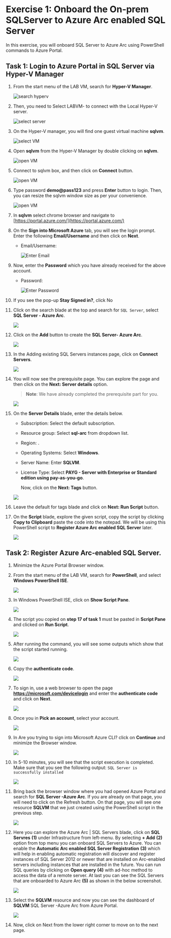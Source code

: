 # Exercise 1: Onboard the On-prem SQLServer to Azure Arc enabled SQL Server 
 
In this exercise, you will onboard SQL Server to Azure Arc using PowerShell commands to Azure Portal. 
 
## Task 1: Login to Azure Portal in SQL Server via Hyper-V Manager 
 
1. From the start menu of the LAB VM, search for **Hyper-V Manager**. 
 
      ![](media/EX1-T1-S1.png "search hyperv") 
 
1. Then, you need to Select LABVM-<inject key="DeploymentID/Suffix" enableCopy="false"/> to connect with the Local Hyper-V server. 
 
      ![](media/EX1-T1-S2.png "select server") 
 
1. On the Hyper-V manager, you will find one guest virtual machine **sqlvm**. 
 
      ![](media/EX1-T1-S3.png "select VM") 
       
1. Open **sqlvm** from the Hyper-V Manager by double clicking on **sqlvm**. 
 
      ![](media/EX1-T1-S4.png "open VM")  
 
1. Connect to sqlvm box, and then click on **Connect** button. 
 
      ![](media/EX1-T1-S5.png "open VM") 
 
1. Type password **demo@pass123** and press **Enter** button to login. Then, you can resize the sqlvm window size as per your convenience. 
 
      ![](media/EX1-T1-S6.png "open VM") 
       
1. In **sqlvm** select chrome browser and navigate to [https://portal.azure.com/](https://portal.azure.com/)       
 
1. On the **Sign into Microsoft Azure** tab, you will see the login prompt. Enter the following **Email/Username** and then click on **Next**.  
   * Email/Username: <inject key="AzureAdUserEmail"></inject>

      ![](media/getstartpage04.png "Enter Email")
    
1. Now, enter the **Password** which you have already received for the above account. 
      * Password: <inject key="AzureAdUserPassword"></inject> 

         ![](media/getstartpage05.png "Enter Password")
       
1. If you see the pop-up **Stay Signed in?**, click No 
       
1. Click on the search blade at the top and search for ```SQL Server```, select **SQL Server - Azure Arc**. 
  
   ![](media/EX1-Task1-Step2.png ) 
    
1. Click on the **Add** button to create the **SQL Server- Azure Arc**.  
  
   ![](media/EX1-Task1-Step3.png) 
    
1. In the Adding existing SQL Servers instances page, click on **Connect Servers**. 
 
   ![](media/EX1-Task1-Step4.png) 
    
1. You will now see the prerequisite page. You can explore the page and then click on the **Next: Server details** option. 
     
   > **Note**: We have already completed the prerequisite part for you.  
     
   ![](media/EX1-Task1-Step5.png) 
    
1. On the **Server Details** blade, enter the details below. 
  
   - Subscription: Select the default subscription.
   - Resource group: Select **sql-arc** from dropdown list. 
   - Region: **<inject key="Region" enableCopy="false"/>**. 
   - Operating Systems: Select **Windows**. 
   - Server Name: Enter **SQLVM**.
   - License Type: Select **PAYG - Server with Enterprise or Standard edition using pay-as-you-go**. 
 
     Now, click on the **Next: Tags** button. 
    
   ![](media/sqlarcdetails.png) 
    
1. Leave the default for tags blade and click on **Next: Run Script** button. 
  
1. On the **Script** blade, explore the given script, copy the script by clicking **Copy to Clipboard** paste the code into the notepad. We will be using this PowerShell script to **Register Azure Arc enabled SQL Server** later.  
       
      ![](media/EX1-Task1-Step8n.png) 
    
## Task 2: Register Azure Arc-enabled SQL Server. 
 
1. Minimize the Azure Portal Browser window.  
 
1. From the start menu of the LAB VM, search for **PowerShell**, and select **Windows PowerShell ISE**. 
  
   ![](media/Ex1-Task2-Step2.png) 
   
1. In Windows PowerShell ISE, click on **Show Script Pane**. 
  
    ![](media/Ex1-Task2-Step3.png)        
 
1. The script you copied on **step 17 of task 1** must be pasted in **Script Pane** and clicked on **Run Script**. 
 
      ![](media/Ex1-Task2-Step4.png)  
      
1. After running the command, you will see some outputs which show that the script started running. 
   
   ![](media/Ex1-Task2-Step5.png) 
 
1. Copy the **authenticate code**. 
 
      ![](media/Ex1-Task2-Step6.png) 
 
1. To sign in, use a web browser to open the page **https://microsoft.com/devicelogin** and enter the **authenticate code** and click on **Next**.  
 
      ![](media/Ex1-Task2-Step7.png) 
  
1. Once you in **Pick an account**, select your account. 
 
      ![](media/Ex1-Task2-Step8.png) 
 
1. In Are you trying to sign into Microsoft Azure CLI? click on **Continue** and minimize the Browser window. 
 
      ![](media/Ex1-Task2-Step9.png) 
 
1. In 5-10 minutes, you will see that the script execution is completed. Make sure that you see the following output: ```SQL Server is successfully installed``` 
 
   ![](media/Ex1-Task2-Step10.png) 
   
1. Bring back the browser window where you had opened Azure Portal and search for **SQL Server -Azure Arc**. If you are already on that page, you will need to click on the Refresh button. On that page, you will see one resource **SQLVM** that we just created using the PowerShell script in the previous step. 
 
   ![](media/Ex1-Task2-Step11.png) 
   
1. Here you can explore the Azure Arc | SQL Servers blade, click on **SQL Servres** **(1)** under Infrastructure from left-menu. By selecting **+ Add** **(2)** option from top menu you can onboard SQL Servers to Azure. You can enable the **Automatic Arc enabled SQL Server Registration** **(3)** which will help in enabling automatic registration will discover and register instances of SQL Server 2012 or newer that are installed on Arc-enabled servers including instances that are installed in the future. You can run SQL queries by clicking on **Open query** **(4)** with ad-hoc method to access the data of a remote server. At last you can see the SQL Servers that are onboarded to Azure Arc **(5)** as shown in the below screenshot.

   ![](media/sql-arc-overview.png)

1. Select the **SQLVM** resource and now you can see the dashboard of **SQLVM** SQL Server -Azure Arc from Azure Portal. 
 
   ![](media/Ex1-Task2-Step12.png)    
    
1. Now, click on Next from the lower right corner to move on to the next page.
